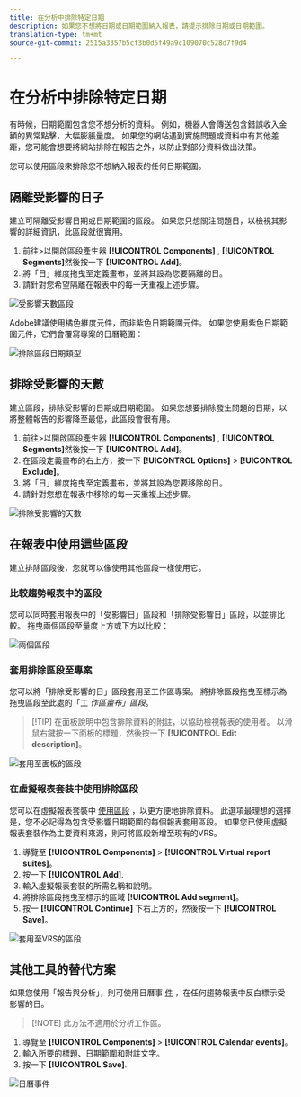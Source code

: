 ```yaml
---
title: 在分析中排除特定日期
description: 如果您不想將日期或日期範圍納入報表，請提示排除日期或日期範圍。
translation-type: tm+mt
source-git-commit: 2515a3357b5cf3b0d5f49a9c109070c528d7f9d4

---
```



# 在分析中排除特定日期

有時候，日期範圍包含您不想分析的資料。 例如，機器人會傳送包含錯誤收入金額的異常點擊，大幅膨脹量度。 如果您的網站遇到實施問題或資料中有其他差距，您可能會想要將網站排除在報告之外，以防止對部分資料做出決策。

您可以使用區段來排除您不想納入報表的任何日期範圍。

## 隔離受影響的日子

建立可隔離受影響日期或日期範圍的區段。 如果您只想關注問題日，以檢視其影響的詳細資訊，此區段就很實用。

1. 前往>以開啟區段產生器 **[!UICONTROL Components]** , **[!UICONTROL Segments]**&#x200B;然後按一下 **[!UICONTROL Add]**。
2. 將「日」維度拖曳至定義畫布，並將其設為您要隔離的日。
3. 請針對您希望隔離在報表中的每一天重複上述步驟。

![受影響天數區段](../assets/affected_days.jpg)

Adobe建議使用橘色維度元件，而非紫色日期範圍元件。 如果您使用紫色日期範圍元件，它們會覆寫專案的日曆範圍：

![排除區段日期類型](../assets/exclude_segment_day_type.jpg)

## 排除受影響的天數

建立區段，排除受影響的日期或日期範圍。 如果您想要排除發生問題的日期，以將整體報告的影響降至最低，此區段會很有用。

1. 前往>以開啟區段產生器 **[!UICONTROL Components]** , **[!UICONTROL Segments]**&#x200B;然後按一下 **[!UICONTROL Add]**。
2. 在區段定義畫布的右上方，按一下 **[!UICONTROL Options]** > **[!UICONTROL Exclude]**。
3. 將「日」維度拖曳至定義畫布，並將其設為您要移除的日。
4. 請針對您想在報表中移除的每一天重複上述步驟。

![排除受影響的天數](../assets/exclude_affected_days.jpg)

## 在報表中使用這些區段

建立排除區段後，您就可以像使用其他區段一樣使用它。

### 比較趨勢報表中的區段

您可以同時套用報表中的「受影響日」區段和「排除受影響日」區段，以並排比較。 拖曳兩個區段至量度上方或下方以比較：

![兩個區段](../assets/affected_and_exclude.png)

### 套用排除區段至專案

您可以將「排除受影響的日」區段套用至工作區專案。 將排除區段拖曳至標示為拖曳區段至此處的「工 *作區畫布」區段*。

>[!TIP] 在面板說明中包含排除資料的附註，以協助檢視報表的使用者。 以滑鼠右鍵按一下面板的標題，然後按一下 **[!UICONTROL Edit description]**。

![套用至面板的區段](../assets/exclude_segment_panel.jpg)

### 在虛擬報表套裝中使用排除區段

您可以在虛擬報表套裝中 [使用區段](../../vrs/vrs-about.md) ，以更方便地排除資料。 此選項最理想的選擇是，您不必記得為包含受影響日期範圍的每個報表套用區段。 如果您已使用虛擬報表套裝作為主要資料來源，則可將區段新增至現有的VRS。

1. 導覽至 **[!UICONTROL Components]** > **[!UICONTROL Virtual report suites]**。
2. 按一下 **[!UICONTROL Add]**.
3. 輸入虛擬報表套裝的所需名稱和說明。
4. 將排除區段拖曳至標示的區域 **[!UICONTROL Add segment]**。
5. 按一 **[!UICONTROL Continue]** 下右上方的，然後按一下 **[!UICONTROL Save]**。

![套用至VRS的區段](../assets/exclude_segment_vrs.png)

## 其他工具的替代方案

如果您使用「報告與分析」，則可使用日曆事 [件](../../t-calendar-event.md) ，在任何趨勢報表中反白標示受影響的日。

>[!NOTE] 此方法不適用於分析工作區。

1. 導覽至 **[!UICONTROL Components]** > **[!UICONTROL Calendar events]**。
2. 輸入所要的標題、日期範圍和附註文字。
3. 按一下 **[!UICONTROL Save]**.

![日曆事件](../assets/exclude_calendar_event.jpg)
